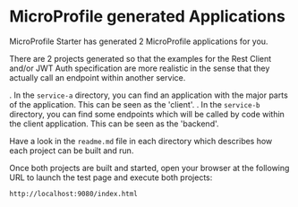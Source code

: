 # MicroProfile generated Applications

MicroProfile Starter has generated 2 MicroProfile applications for you.

There are 2 projects generated so that the examples for the Rest Client and/or JWT Auth specification are more realistic in the sense that they actually call an endpoint within another service.

. In the `service-a` directory, you can find an application with the major parts of the application. This can be seen as the 'client'.
. In the `service-b` directory, you can find some endpoints which will be called by code within the client application. This can be seen as the 'backend'.

Have a look in the `readme.md` file in each directory which describes how each project can be built and run.


Once both projects are built and started, open your browser at the following URL to launch the test page and execute both projects:

    http://localhost:9080/index.html
